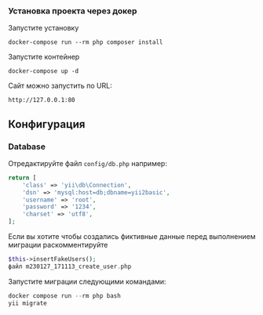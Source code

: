 ### Установка проекта через докер

Запустите установку

    docker-compose run --rm php composer install    
    
Запустите контейнер

    docker-compose up -d
    
Сайт можно запустить по URL:

    http://127.0.0.1:80

Конфигурация
-------------

### Database

Отредактируйте файл `config/db.php` например:

```php
return [
    'class' => 'yii\db\Connection',
    'dsn' => 'mysql:host=db;dbname=yii2basic',
    'username' => 'root',
    'password' => '1234',
    'charset' => 'utf8',
];
```
Если вы хотите чтобы создались фиктивные данные перед выполнением
миграции раскомментируйте
```php
$this->insertFakeUsers();
файл m230127_171113_create_user.php
```

Запустите миграции следующими командами:

```php
docker compose run --rm php bash
yii migrate
```

